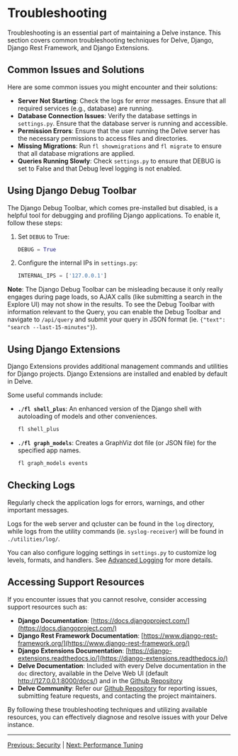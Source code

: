 # Troubleshooting

Troubleshooting is an essential part of maintaining a Delve instance. This section covers common troubleshooting techniques for Delve, Django, Django Rest Framework, and Django Extensions.

## Common Issues and Solutions
Here are some common issues you might encounter and their solutions:

- **Server Not Starting**: Check the logs for error messages. Ensure that all required services (e.g., database) are running.
- **Database Connection Issues**: Verify the database settings in `settings.py`. Ensure that the database server is running and accessible.
- **Permission Errors**: Ensure that the user running the Delve server has the necessary permissions to access files and directories.
- **Missing Migrations**: Run `fl showmigrations` and `fl migrate` to ensure that all database migrations are applied.
- **Queries Running Slowly**: Check `settings.py` to ensure that DEBUG is set to False and that Debug level logging is not enabled.

## Using Django Debug Toolbar
The Django Debug Toolbar, which comes pre-installed but disabled, is a helpful tool for debugging and profiling Django applications. To enable it, follow these steps:

1. Set `DEBUG` to True:
   ```python
   DEBUG = True
   ```

2. Configure the internal IPs in `settings.py`:
   ```python
   INTERNAL_IPS = ['127.0.0.1']
   ```

**Note**: The Django Debug Toolbar can be misleading because it only really engages during page loads, so AJAX calls (like submitting a search in the Explore UI) may not show in the results. To see the Debug Toolbar with information relevant to the Query, you can enable the Debug Toolbar and navigate to `/api/query` and submit your query in JSON format (ie. `{"text": "search --last-15-minutes"}`).

## Using Django Extensions
Django Extensions provides additional management commands and utilities for Django projects. Django Extensions are installed and enabled by default in Delve.

Some useful commands include:
   - **`./fl shell_plus`**: An enhanced version of the Django shell with autoloading of models and other conveniences.
     ```bash
     fl shell_plus
     ```
   - **`./fl graph_models`**: Creates a GraphViz dot file (or JSON file) for the specified app names.
     ```bash
     fl graph_models events
     ```

## Checking Logs
Regularly check the application logs for errors, warnings, and other important messages.

Logs for the web server and qcluster can be found in the `log` directory, while logs from the utility commands (ie. `syslog-receiver`) will be found in `./utilities/log/`.

You can also configure logging settings in `settings.py` to customize log levels, formats, and handlers. See [Advanced Logging](Advanced_Logging.md) for more details.

## Accessing Support Resources
If you encounter issues that you cannot resolve, consider accessing support resources such as:

- **Django Documentation**: [https://docs.djangoproject.com/](https://docs.djangoproject.com/)
- **Django Rest Framework Documentation**: [https://www.django-rest-framework.org/](https://www.django-rest-framework.org/)
- **Django Extensions Documentation**: [https://django-extensions.readthedocs.io/](https://django-extensions.readthedocs.io/)
- **Delve Documentation**: Included with every Delve documentation in the `doc` directory, available in the Delve Web UI (default http://127.0.0.1:8000/docs/) and in the [Github Repository](https://github.com/DelveCorp/delve/blob/main/src/home/doc/index)
- **Delve Community**: Refer our [Github Repository](https://github.com/DelveCorp/delve) for reporting issues, submitting feature requests, and contacting the project maintainers.

By following these troubleshooting techniques and utilizing available resources, you can effectively diagnose and resolve issues with your Delve instance.

---

[Previous: Security](Security.md) | [Next: Performance Tuning](Performance_Tuning.md)
